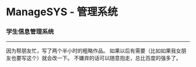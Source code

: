 # ManageSYS - 管理系统
### 学生信息管理系统
******
因为帮朋友忙，写了两个半小时的粗略作品。
如果以后有需要（比如如果我女朋友也要写这个）就会改一下。
不嫌弃的话可以随意抱走，总比百度的强多了。
